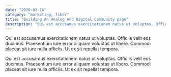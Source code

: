 ```yaml
---
date: "2020-03-16"
category: "marketing, fiber"
title: "Building An Analog And Digital Community page"
description: "Qui est accusamus exercitationem natus ut voluptas. Officiis velit eos ducimus. Praesentium iure error aliquam voluptas ut libero. Commodi placeat sit iure nulla officiis. Ut ex sit repellat tempora."
---
```


Qui est accusamus exercitationem natus ut voluptas. Officiis velit eos ducimus. Praesentium iure error aliquam voluptas ut libero. Commodi placeat sit iure nulla officiis. Ut ex sit repellat tempora.

Qui est accusamus exercitationem natus ut voluptas. Officiis velit eos ducimus. Praesentium iure error aliquam voluptas ut libero. Commodi placeat sit iure nulla officiis. Ut ex sit repellat tempora.
